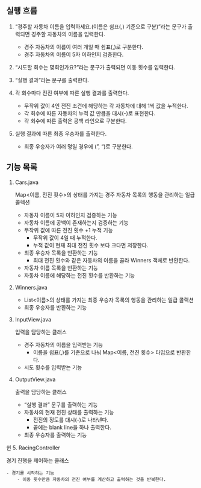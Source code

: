 ## 실행 흐름

1. “경주할 자동차 이름을 입력하세요.(이름은 쉼표(,) 기준으로 구분)”라는 문구가 출력되면 경주할 자동차의 이름을 입력한다.
    - 경주 자동차의 이름이 여러 개일 때 쉼표(,)로 구분한다.
    - 경주 자동차의 이름이 5자 이하인지 검증한다.


2. “시도할 회수는 몇회인가요?”라는 문구가 출력되면 이동 횟수를 입력한다.


3. “실행 결과”라는 문구를 출력한다.


4. 각 회수마다 전진 여부에 따른 실행 결과를 출력한다.
    - 무작위 값이 4인 전진 조건에 해당하는 각 자동차에 대해 1씩 값을 누적한다.
    - 각 회수에 따른 자동차의 누적 값 만큼을 대시(-)로 표현한다.
    - 각 회수에 따른 출력은 공백 라인으로 구분한다.


5. 실행 결과에 따른 최종 우승자를 출력한다.
    - 최종 우승자가 여러 명일 경우에 (”, “)로 구분한다.

## 기능 목록

1. Cars.java

   Map<이름, 전진 횟수>의 상태를 가지는 경주 자동차 목록의 행동을 관리하는 일급 콜렉션

    - 자동차 이름이 5자 이하인지 검증하는 기능
    - 자동차 이름에 공백이 존재하는지 검증하는 기능
    - 무작위 값에 따른 전진 횟수 +1 누적 기능
        - 무작위 값이 4일 때 누적한다.
        - 누적 값이 현재 최대 전진 횟수 보다 크다면 저장한다.
    - 최종 우승자 목록을 반환하는 기능
        - 최대 전진 횟수와 같은 자동차의 이름을 골라 Winners 객체로 반환한다.
   - 자동차 이름 목록을 반환하는 기능
   - 자동차 이름에 해당하는 전진 횟수를 반환하는 기능


2. Winners.java
    - List<이름>의 상태를 가지는 최종 우승자 목록의 행동을 관리하는 일급 콜랙션
    - 최종 우승자를 반환하는 기능


3. InputView.java

   입력을 담당하는 클래스

    - 경주 자동차의 이름을 입력받는 기능
        - 이름을 쉼표(,)를 기준으로 나눠 Map<이름, 전진 횟수> 타입으로 반환한다.
    - 시도 횟수를 입력받는 기능


4. OutputView.java

   출력을 담당하는 클래스

    - “실행 결과” 문구를 출력하는 기능
    - 자동차의 현재 전진 상태를 출력하는 기능
        - 전진의 정도를 대시(-)로 나타낸다.
        - 끝에는 blank line을 하나 출력한다.
    - 최종 우승자를 출력하는 기능

현
5. RacingController

   경기 진행을 제어하는 클래스

    - 경기를 시작하는 기능
        - 이동 횟수만큼 자동차의 전진 여부를 계산하고 출력하는 것을 반복한다.